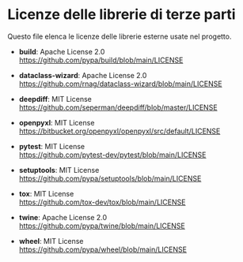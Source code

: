 # Licenze delle librerie di terze parti

Questo file elenca le licenze delle librerie esterne usate nel progetto.

- **build**: Apache License 2.0  
  https://github.com/pypa/build/blob/main/LICENSE

- **dataclass-wizard**: Apache License 2.0  
  https://github.com/rnag/dataclass-wizard/blob/main/LICENSE

- **deepdiff**: MIT License  
  https://github.com/seperman/deepdiff/blob/master/LICENSE

- **openpyxl**: MIT License  
  https://bitbucket.org/openpyxl/openpyxl/src/default/LICENSE

- **pytest**: MIT License  
  https://github.com/pytest-dev/pytest/blob/main/LICENSE

- **setuptools**: MIT License  
  https://github.com/pypa/setuptools/blob/main/LICENSE

- **tox**: MIT License  
  https://github.com/tox-dev/tox/blob/main/LICENSE

- **twine**: Apache License 2.0  
  https://github.com/pypa/twine/blob/main/LICENSE

- **wheel**: MIT License  
  https://github.com/pypa/wheel/blob/main/LICENSE
